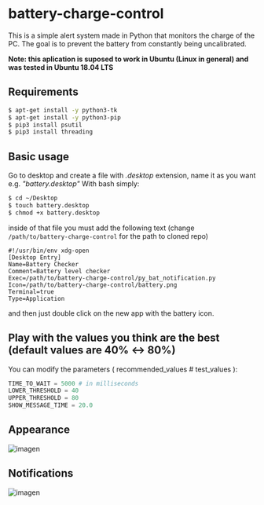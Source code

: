 # battery-charge-control
This is a simple alert system made in Python that monitors the charge of the PC. The goal is to prevent the battery from constantly being uncalibrated.

**Note: this aplication is suposed to work in Ubuntu (Linux in general) and was tested in Ubuntu 18.04 LTS**

## Requirements

```bash
$ apt-get install -y python3-tk
$ apt-get install -y python3-pip
$ pip3 install psutil
$ pip3 install threading
```

## Basic usage

Go to desktop and create a file with _.desktop_ extension, name it as you want e.g. _"battery.desktop"_ With bash simply:
```bash
$ cd ~/Desktop
$ touch battery.desktop
$ chmod +x battery.desktop
```

inside of that file you must add the following text (change `/path/to/battery-charge-control` for the path to cloned repo)
```desktop
#!/usr/bin/env xdg-open
[Desktop Entry]
Name=Battery Checker
Comment=Battery level checker
Exec=/path/to/battery-charge-control/py_bat_notification.py
Icon=/path/to/battery-charge-control/battery.png
Terminal=true
Type=Application
```

and then just double click on the new app with the battery icon.

## Play with the values you think are the best (default values are 40% ↔️ 80%)

You can modify the parameters ( recommended_values		#		test_values ):

```python
TIME_TO_WAIT = 5000 # in milliseconds 
LOWER_THRESHOLD = 40
UPPER_THRESHOLD = 80
SHOW_MESSAGE_TIME = 20.0
```

## Appearance

![imagen](https://user-images.githubusercontent.com/55881458/114626672-550e9f00-9cb4-11eb-9a3e-9846c1177c32.png)

## Notifications

![imagen](https://user-images.githubusercontent.com/55881458/114627070-f0077900-9cb4-11eb-8491-b19dbebc766e.png)
